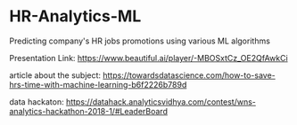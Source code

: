 # HR-Analytics-ML
Predicting company's HR jobs promotions using various ML algorithms

Presentation Link:
https://www.beautiful.ai/player/-MBOSxtCz_OE2QfAwkCi 

article about the subject:
https://towardsdatascience.com/how-to-save-hrs-time-with-machine-learning-b6f2226b789d

data hackaton:
https://datahack.analyticsvidhya.com/contest/wns-analytics-hackathon-2018-1/#LeaderBoard
